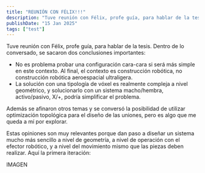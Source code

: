 ```yaml
---
title: "REUNIÓN CON FÉLIX!!!"
description: "Tuve reunión con Félix, profe guía, para hablar de la tesis. Dentro de lo conversado, se sacaron dos conclusiones importantes."
publishDate: "15 Jan 2025"
tags: ["test"]
---
```


Tuve reunión con Félix, profe guía, para hablar de la tesis. Dentro de lo conversado, se sacaron dos conclusiones importantes:

- No es problema probar una configuración cara-cara si será más simple en este contexto. Al final, el contexto es construcción robótica, no construcción robótica aeroespacial ultraligera. 
- La solución con una tipología de vóxel es realmente compleja a nivel geométrico, y solucionarlo con un sistema macho/hembra, activo/pasivo, X/+, podría simplificar el problema.

Además se afinaron otros temas y se conversó la posibilidad de utilizar optimización topológica para el diseño de las uniones, pero es algo que me queda a mí por explorar. 

Estas opiniones son muy relevantes porque dan paso a diseñar un sistema mucho más sencillo a nivel de geometría, a nivel de operación con el efector robótico, y a nivel del movimiento mismo que las piezas deben realizar. Aquí la primera iteración:

IMAGEN 